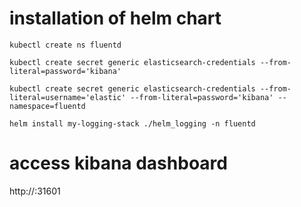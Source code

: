 
# installation of helm chart

`kubectl create ns fluentd`

`kubectl create secret generic elasticsearch-credentials --from-literal=password='kibana'`

`kubectl create secret generic elasticsearch-credentials --from-literal=username='elastic' --from-literal=password='kibana' --namespace=fluentd`

`helm install my-logging-stack ./helm_logging -n fluentd`
 
# access kibana dashboard

http://<node-ip>:31601
